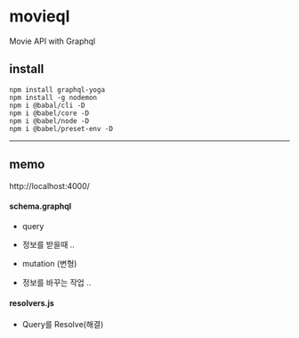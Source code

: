 # movieql
Movie API with Graphql
## install
```
npm install graphql-yoga
npm install -g nodemon
npm i @babal/cli -D
npm i @babel/core -D
npm i @babel/node -D
npm i @babel/preset-env -D
```
-----
## memo
http://localhost:4000/
#### schema.graphql
+ query
 - 정보를 받을때 ..
+ mutation (변형)
 - 정보를 바꾸는 작업 ..
#### resolvers.js
+ Query를 Resolve(해결)